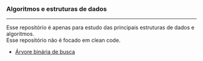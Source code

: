 ### Algoritmos e estruturas de dados

---

Esse repositório é apenas para estudo das principais estruturas de dados e algoritmos. <br />
Esse repositório não é focado em clean code.

- [Árvore binária de busca](binary-three-search.js)

